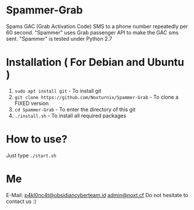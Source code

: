 # Spammer-Grab
Spams GAC (Grab Activation Code) SMS to a phone number repeatedly per 60 second. "Spammer" uses Grab passenger API to make the GAC sms sent. "Spammer" is tested under Python 2.7

# Installation ( For Debian and Ubuntu )
1. `sudo apt install git` - To install git
2. `git clone https://github.com/Noxturnix/Spammer-Grab` - To clone a FIXED version
3. `cd Spammer-Grab` - To enter the directory of this git
4. `./install.sh` - To install all required packages

# How to use?
Just type `./start.sh`

# Me
E-Mail:
p4kl0nc4t@obsidiancyberteam.id
admin@noxt.cf
Do not hesitate to contact us :)
